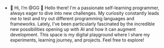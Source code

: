 - 👋 Hi, I’m @GG
👋 Hello there! I'm a passionate self-learning programmer, always eager to dive into new challenges. My curiosity constantly leads me to test and try out different programming languages and frameworks. Lately, I've been particularly fascinated by the incredible new possibilities opening up with AI and how it can augment development.
This space is my digital playground where I share my experiments, learning journey, and projects. Feel free to explore!